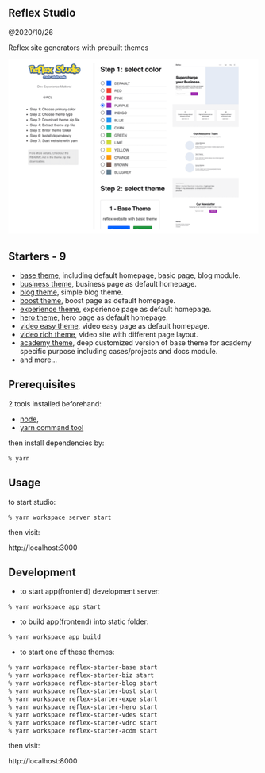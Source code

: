 Reflex Studio
-------------------------------
@2020/10/26

Reflex site generators with prebuilt themes

![screenshot](./static/screencapture-localhost-8080-2020-11-05-12_33_48-md.png)

## Starters - 9

- [base theme](./starters/reflex-starter-base), including default homepage, basic page, blog module.
- [business theme](./starters/reflex-starter-biz), business page as default homepage.
- [blog theme](./starters/reflex-starter-blog), simple blog theme.
- [boost theme](./starters/reflex-starter-bost), boost page as default homepage.
- [experience theme](./starters/reflex-starter-expe), experience page as default homepage.
- [hero theme](./starters/reflex-starter-hero), hero page as default homepage.
- [video easy theme](./starters/reflex-starter-vdes), video easy page as default homepage.
- [video rich theme](./starters/reflex-starter-vdrc), video site with different page layout.
- [academy theme](./starters/reflex-starter-acdm), deep customized version of base theme for academy specific purpose including cases/projects and docs module.
- and more...


## Prerequisites

2 tools installed beforehand:

- [node](https://nodejs.org/en/), 
- [yarn command tool](https://yarnpkg.com/getting-started/install) 

then install dependencies by:

```
% yarn
```

## Usage

to start studio:

```
% yarn workspace server start
```

then visit:

http://localhost:3000


## Development

- to start app(frontend) development server:

```
% yarn workspace app start
```

- to build app(frontend) into static folder:

```
% yarn workspace app build
```

- to start one of these themes:

```
% yarn workspace reflex-starter-base start
% yarn workspace reflex-starter-biz start
% yarn workspace reflex-starter-blog start
% yarn workspace reflex-starter-bost start
% yarn workspace reflex-starter-expe start
% yarn workspace reflex-starter-hero start
% yarn workspace reflex-starter-vdes start
% yarn workspace reflex-starter-vdrc start
% yarn workspace reflex-starter-acdm start
```

then visit:

http://localhost:8000